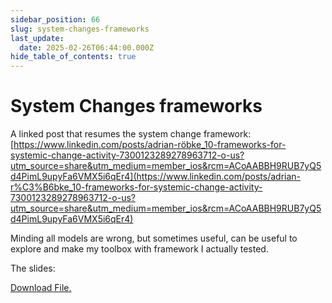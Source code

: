 ```yaml
---
sidebar_position: 66
slug: system-changes-frameworks
last_update:
  date: 2025-02-26T06:44:00.000Z
hide_table_of_contents: true
---
```


# System Changes frameworks


A linked post that resumes the system change framework: [https://www.linkedin.com/posts/adrian-röbke_10-frameworks-for-systemic-change-activity-7300123289278963712-o-us?utm_source=share&utm_medium=member_ios&rcm=ACoAABBH9RUB7yQ5d4PimL9upyFa6VMX5i6qEr4](https://www.linkedin.com/posts/adrian-r%C3%B6bke_10-frameworks-for-systemic-change-activity-7300123289278963712-o-us?utm_source=share&utm_medium=member_ios&rcm=ACoAABBH9RUB7yQ5d4PimL9upyFa6VMX5i6qEr4)


Minding all models are wrong, but sometimes useful, can be useful to explore and make my toolbox with framework I actually tested.


The slides:


<a href="/storage/1743673756925.pdf" target="_blank">Download File. </a>



      